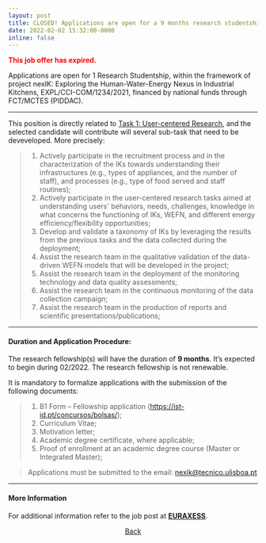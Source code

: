 ```yaml
---
layout: post
title: CLOSED! Applications are open for a 9 months research studentship.
date: 2022-02-02 15:32:00-0000
inline: false
---
```


<strong style="color:red">This job offer has expired.</strong>

Applications are open for 1 Research Studentship, within the framework of project nexIK: Exploring the Human-Water-Energy Nexus in Industrial Kitchens, EXPL/CCI-COM/1234/2021, financed by national funds through FCT/MCTES (PIDDAC).

***

This position is directly related to <a href="/project">Task 1: User-centered Research</a>, and the selected candidate will contribute will several sub-task that need to be deveveloped. More precisely:

> 1. Actively participate in the recruitment process and in the characterization of the IKs towards understanding their infrastructures (e.g., types of appliances, and the number of staff), and processes (e.g., type of food served and staff routines);
> 2. Actively participate in the user-centered research tasks aimed at understanding users' behaviors, needs, challenges, knowledge in what concerns the functioning of IKs, WEFN, and different energy efficiency/flexibility opportunities;
> 3. Develop and validate a taxonomy of IKs by leveraging the results from the previous tasks and the data collected during the deployment;
> 4. Assist the research team in the qualitative validation of the data-driven WEFN models that will be developed in the project;
> 5. Assist the research team in the deployment of the monitoring technology and data quality assessments;
> 6. Assist the research team in the continuous monitoring of the data collection campaign;
> 7. Assist the research team in the production of reports and scientific presentations/publications;

***

#### Duration and Application Procedure: 

The research fellowship(s) will have the duration of **9 months**. It’s expected to begin during 02/2022. The research fellowship is not renewable.

It is mandatory to formalize applications with the submission of the following documents:

> 1. B1 Form – Fellowship application (<a href="https://ist-id.pt/concursos/bolsas/" target="_blank">https://ist-id.pt/concursos/bolsas/</a>);
> 2. Curriculum Vitae;
> 3. Motivation letter;
> 4. Academic degree certificate, where applicable;
> 5. Proof of enrollment at an academic degree course (Master or Integrated Master);

> Applications must be submitted to the email: <a href="mailto:nexik@tecnico.ulisboa.pt?subject=nexIK BL16/2022-IST-ID">nexik@tecnico.ulisboa.pt</a>

***

#### More Information

For additional information refer to the job post at <a href="https://www.euraxess.pt/jobs/737543" target="_blank"><b>EURAXESS</b></a>.


<div style="width:100%; text-align:center">
<a href="#" onclick="window.history.back()">Back</a>
</div>